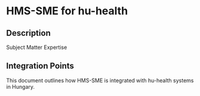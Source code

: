 # HMS-SME for hu-health

## Description

Subject Matter Expertise

## Integration Points

This document outlines how HMS-SME is integrated with hu-health systems in Hungary.
